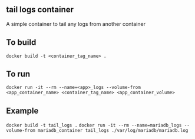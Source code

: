 ## tail logs container
A simple container to tail any logs from another container


## To build
``docker build -t <container_tag_name> .``


## To run
``docker run -it --rm --name=<app>_logs --volume-from <app_container_name> <container_tag_name> <app_container_volume>``

## Example
``docker build -t tail_logs .``
``docker run -it --rm --name=mariadb_logs --volume-from mariadb_container tail_logs ./var/log/mariadb/mariadb.log``

